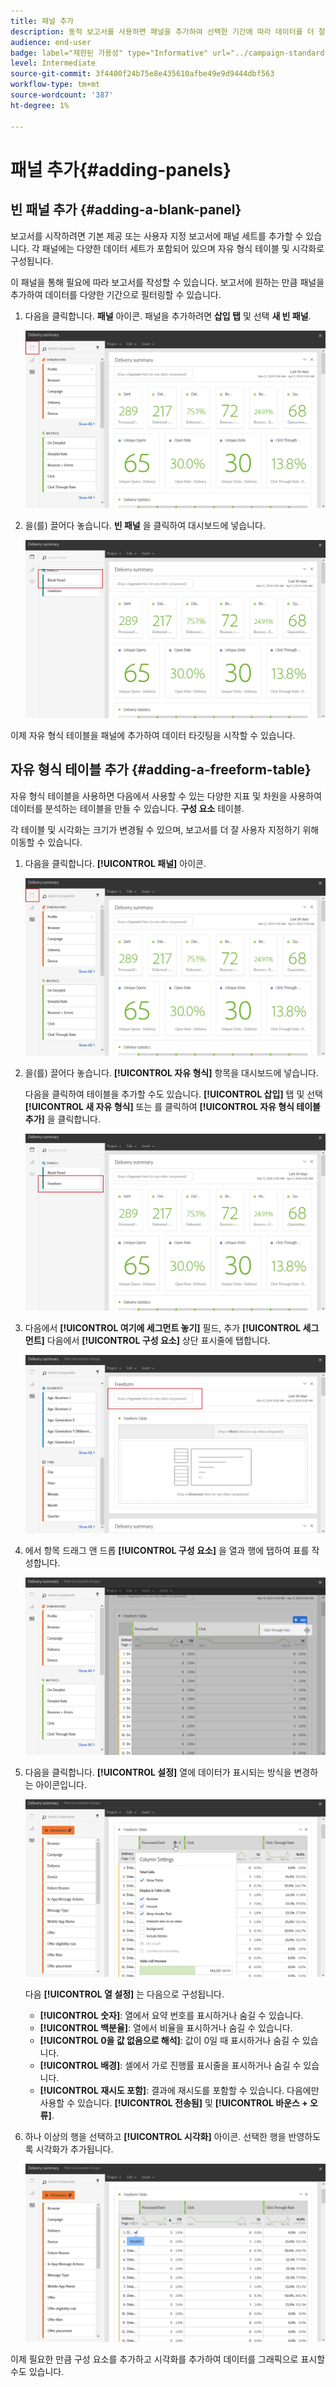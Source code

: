 ```yaml
---
title: 패널 추가
description: 동적 보고서를 사용하면 패널을 추가하여 선택한 기간에 따라 데이터를 더 잘 필터링할 수 있습니다.
audience: end-user
badge: label="제한된 가용성" type="Informative" url="../campaign-standard-migration-home.md" tooltip="마이그레이션된 사용자 Campaign Standard으로 제한됨"
level: Intermediate
source-git-commit: 3f4400f24b75e8e435610afbe49e9d9444dbf563
workflow-type: tm+mt
source-wordcount: '387'
ht-degree: 1%

---
```


# 패널 추가{#adding-panels}

## 빈 패널 추가 {#adding-a-blank-panel}

보고서를 시작하려면 기본 제공 또는 사용자 지정 보고서에 패널 세트를 추가할 수 있습니다. 각 패널에는 다양한 데이터 세트가 포함되어 있으며 자유 형식 테이블 및 시각화로 구성됩니다.

이 패널을 통해 필요에 따라 보고서를 작성할 수 있습니다. 보고서에 원하는 만큼 패널을 추가하여 데이터를 다양한 기간으로 필터링할 수 있습니다.

1. 다음을 클릭합니다. **패널** 아이콘. 패널을 추가하려면 **삽입 탭** 및 선택 **새 빈 패널**.

   ![](assets/dynamic_report_panel_1.png)

1. 을(를) 끌어다 놓습니다. **빈 패널** 을 클릭하여 대시보드에 넣습니다.

   ![](assets/dynamic_report_panel.png)

이제 자유 형식 테이블을 패널에 추가하여 데이터 타깃팅을 시작할 수 있습니다.

## 자유 형식 테이블 추가 {#adding-a-freeform-table}

자유 형식 테이블을 사용하면 다음에서 사용할 수 있는 다양한 지표 및 차원을 사용하여 데이터를 분석하는 테이블을 만들 수 있습니다. **구성 요소** 테이블.

각 테이블 및 시각화는 크기가 변경될 수 있으며, 보고서를 더 잘 사용자 지정하기 위해 이동할 수 있습니다.

1. 다음을 클릭합니다. **[!UICONTROL 패널]** 아이콘.

   ![](assets/dynamic_report_panel_1.png)

1. 을(를) 끌어다 놓습니다. **[!UICONTROL 자유 형식]** 항목을 대시보드에 넣습니다.

   다음을 클릭하여 테이블을 추가할 수도 있습니다. **[!UICONTROL 삽입]** 탭 및 선택 **[!UICONTROL 새 자유 형식]** 또는 를 클릭하여 **[!UICONTROL 자유 형식 테이블 추가]** 을 클릭합니다.

   ![](assets/dynamic_report_panel_2.png)

1. 다음에서 **[!UICONTROL 여기에 세그먼트 놓기]** 필드, 추가 **[!UICONTROL 세그먼트]** 다음에서 **[!UICONTROL 구성 요소]** 상단 표시줄에 탭합니다.

   ![](assets/dynamic_report_panel_3.png)

1. 에서 항목 드래그 앤 드롭 **[!UICONTROL 구성 요소]** 을 열과 행에 탭하여 표를 작성합니다.

   ![](assets/dynamic_report_freeform_3.png)

1. 다음을 클릭합니다. **[!UICONTROL 설정]** 열에 데이터가 표시되는 방식을 변경하는 아이콘입니다.

   ![](assets/dynamic_report_freeform_4.png)

   다음 **[!UICONTROL 열 설정]** 는 다음으로 구성됩니다.

   * **[!UICONTROL 숫자]**: 열에서 요약 번호를 표시하거나 숨길 수 있습니다.
   * **[!UICONTROL 백분율]**: 열에서 비율을 표시하거나 숨길 수 있습니다.
   * **[!UICONTROL 0을 값 없음으로 해석]**: 값이 0일 때 표시하거나 숨길 수 있습니다.
   * **[!UICONTROL 배경]**: 셀에서 가로 진행률 표시줄을 표시하거나 숨길 수 있습니다.
   * **[!UICONTROL 재시도 포함]**: 결과에 재시도를 포함할 수 있습니다. 다음에만 사용할 수 있습니다. **[!UICONTROL 전송됨]** 및 **[!UICONTROL 바운스 + 오류]**.

1. 하나 이상의 행을 선택하고 **[!UICONTROL 시각화]** 아이콘. 선택한 행을 반영하도록 시각화가 추가됩니다.

   ![](assets/dynamic_report_freeform_5.png)

이제 필요한 만큼 구성 요소를 추가하고 시각화를 추가하여 데이터를 그래픽으로 표시할 수도 있습니다.
